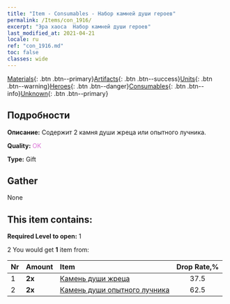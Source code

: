 ```yaml
---
title: "Item - Consumables - Набор камней души героев"
permalink: /Items/con_1916/
excerpt: "Эра хаоса  Набор камней души героев"
last_modified_at: 2021-04-21
locale: ru
ref: "con_1916.md"
toc: false
classes: wide
---
```

 [Materials](/ru/Items/){: .btn .btn--primary}[Artifacts](/ru/Items/Artifacts/){: .btn .btn--success}[Units](/ru/Items/Units/){: .btn .btn--warning}[Heroes](/ru/Items/Heroes/){: .btn .btn--danger}[Consumables](/ru/Items/Consumables/){: .btn .btn--info}[Unknown](/ru/Items/Unknown/){: .btn .btn--primary}

## Подробности
 **Описание:** Содержит 2 камня души жреца или опытного лучника.

 **Quality:** <span style="color: #DA70D6">OK</span>

 **Type:** Gift

## Gather

  None

## This item contains:

 **Required Level to open:** 1

 2 You would get **1** item  from:

  | Nr | Amount |     Item    | Drop Rate,% |
  |:---|:-------|:------------|:---------:|
  | 1 |  **2x** | [Камень души жреца](/ru/Items/unt_286/) | 37.5 | 
  | 2 |  **2x** | [Камень души опытного лучника](/ru/Items/unt_283/) | 62.5 | 
